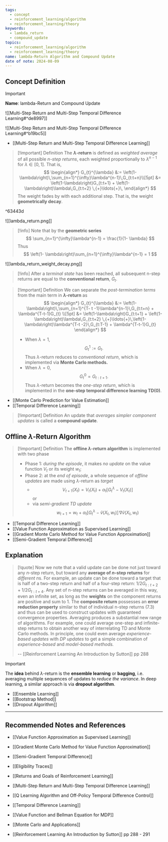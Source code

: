 ```yaml
---
tags:
  - concept
  - reinforcement_learning/algorithm
  - reinforcement_learning/theory
keywords:
  - lambda_return
  - compound_update
topics:
  - reinforcement_learning/algorithm
  - reinforcement_learning/theory
name: lambda-Return Algorithm and Compound Update
date of note: 2024-08-09
---
```


## Concept Definition

>[!important]
>**Name**: lambda-Return  and Compound Update

![[Multi-Step Return and Multi-Step Temporal Difference Learning#^de8997]]

![[Multi-Step Return and Multi-Step Temporal Difference Learning#^b19bc5]]

- [[Multi-Step Return and Multi-Step Temporal Difference Learning]]

>[!important] Definition
>The **$\lambda$-return** is defined as *weighted average* of all possible *$n$-step returns*, each weighted proportionally to $\lambda^{n-1}$ for $\lambda\in [0,1]$. That is,
>$$
>\begin{align*}
>G_{t}^{\lambda} &:= \left(1- \lambda\right)\,\sum_{n=1}^{\infty}\lambda^{n-1}\,G_{t:t+n}\\[5pt]
>&= \left(1-\lambda\right)G_{t:t+1} + \left(1-\lambda\right)\lambda\,G_{t:t+2} \,{+}\ldots{+}\,
>\end{align*}
>$$
>The weight fades by with each additional step. That is, the weight **geometrically decay**.
>

^63443d


![[lambda_return.png]]

>[!info]
>Note that by the **geometric series**
>$$
>\sum_{n=1}^{\infty}\lambda^{n-1} =  \frac{1}{1- \lambda}
>$$
>Thus
>$$
>\left(1- \lambda\right)\sum_{n=1}^{\infty}\lambda^{n-1} = 1
>$$

![[lambda_return_weight_decay.png]]

>[!info]
>After a *terminal state* has been reached, all subsequent n-step returns are equal to the **conventional return**, $G_{t}$.

>[!important] Definition
>We can separate the *post-termination terms* from the main term in **$\lambda$-return** as
>$$
>\begin{align*}
>G_{t}^{\lambda} &:= \left(1- \lambda\right)\,\sum_{n=1}^{T- t -1}\lambda^{n-1}\,G_{t:t+n} + \lambda^{T-t-1}G_{t} \\[5pt]
>&= \left(1-\lambda\right)G_{t:t+1} + \left(1-\lambda\right)\lambda\,G_{t:t+2} \,{+}\ldots{+}\,\left(1-\lambda\right)\lambda^{T-t -2}\,G_{t:T-1} + \lambda^{T-t-1}G_{t} 
>\end{align*}
>$$
>- When $\lambda = 1$, $$G_{t}^{1} := G_{t}.$$ Thus $\lambda$-return reduces to *conventional return*, which is implemented via **Monte Carlo methods.**
>- When $\lambda = 0$, $$G_{t}^{0} = G_{t:t+1}.$$  Thus $\lambda$-return becomes the *one-step return*, which is implemented in the **one-step temporal difference learning TD(0)**.

- [[Monte Carlo Prediction for Value Estimation]]
- [[Temporal Difference Learning]]

>[!important] Definition
>An update that *averages simpler component updates* is called a **compound update**.


## Offline $\lambda$-Return Algorithm

>[!important] Definition
>The **offline $\lambda$-return algorithm** is implemented with two phase
>- Phase 1: *during the episode*,  it makes *no update* on the value function $V_{t}$ or its weight $w_{t}$;
>- Phase 2: at the *end of episode*, a whole sequence of *offline updates* are made using $\lambda$-return as *target* 
>	- $$V_{t+1}(X_{t}) = V_{t}(X_{t}) + \alpha_{t}\left[ G_{t}^{\lambda} - V_{t}(X_{t}) \right] $$ or 
>	- via *semi-gradient TD update* $$w_{t+1} = w_{t} + \alpha_{t}\left[ G_{t}^{\lambda} - \hat{v}(X_{t}, w_{t}) \right]\,\nabla \hat{v}\left(X_{t}, w_{t}\right) $$

- [[Temporal Difference Learning]]
- [[Value Function Approximation as Supervised Learning]]
- [[Gradient Monte Carlo Method for Value Function Approximation]]
- [[Semi-Gradient Temporal Difference]]


## Explanation

>[!quote]
>Now we note that a valid update can be done not just toward any $n$-step return, but toward any **average of $n$-step returns** for *different* $n$s. For example, an update can be done toward a target that is half of a two-step return and half of a four-step return: $1 / 2 G_{t: t+ 2} + 1 / 2 G_{t : t+ 4}$. Any set of n-step returns can be averaged in this way, even an infinite set, as long as the **weights** on the component returns are positive and sum to 1. The **composite return** possesses an **error reduction property** similar to that of individual n-step returns (7.3) and thus can be used to construct updates with guaranteed convergence properties. Averaging produces a substantial new range of algorithms. For example, one could average one-step and infinite-step returns to obtain another way of interrelating TD and Monte Carlo methods. In principle, one could even average *experience-based updates* with *DP updates* to get a simple combination of *experience-based* and *model-based methods.*
>
>-- [[Reinforcement Learning An Introduction by Sutton]] pp 288

>[!important]
>The **idea** behind $\lambda$-return is the **ensemble learning** or **bagging**, i.e. averaging multiple sequences of updates to *reduce the variance*. In deep learning, a similar approach is via **dropout algorithm**.

- [[Ensemble Learning]]
- [[Bootstrap Method]]
- [[Dropout Algorithm]]



-----------
##  Recommended Notes and References

- [[Value Function Approximation as Supervised Learning]]
- [[Gradient Monte Carlo Method for Value Function Approximation]]
- [[Semi-Gradient Temporal Difference]]
- [[Eligibility Traces]]
- [[Returns and Goals of Reinforcement Learning]]
- [[Multi-Step Return and Multi-Step Temporal Difference Learning]]


- [[Q Learning Algorithm and Off-Policy Temporal Difference Control]]
- [[Temporal Difference Learning]]


- [[Value Function and Bellman Equation for MDP]]
- [[Monte Carlo and Applications]]

- [[Reinforcement Learning An Introduction by Sutton]] pp 288 - 291